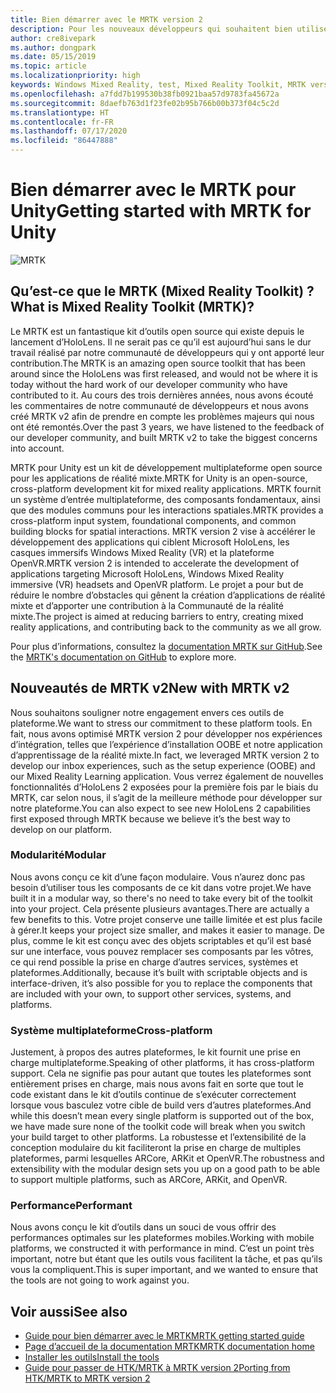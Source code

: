 ```yaml
---
title: Bien démarrer avec le MRTK version 2
description: Pour les nouveaux développeurs qui souhaitent bien utiliser le MRTK
author: cre8ivepark
ms.author: dongpark
ms.date: 05/15/2019
ms.topic: article
ms.localizationpriority: high
keywords: Windows Mixed Reality, test, Mixed Reality Toolkit, MRTK version 2, MRTK, outils, SDK, HoloLens, HoloLens 2
ms.openlocfilehash: a7fdd7b199530b38fb0921baa57d9783fa45672a
ms.sourcegitcommit: 8daefb763d1f23fe02b95b766b00b373f04c5c2d
ms.translationtype: HT
ms.contentlocale: fr-FR
ms.lasthandoff: 07/17/2020
ms.locfileid: "86447888"
---
```

# <a name="getting-started-with-mrtk-for-unity"></a><span data-ttu-id="04ba9-104">Bien démarrer avec le MRTK pour Unity</span><span class="sxs-lookup"><span data-stu-id="04ba9-104">Getting started with MRTK for Unity</span></span>
![MRTK](images/UX/MRTK_UX_Hero.png)

## <a name="what-is-mixed-reality-toolkit-mrtk"></a><span data-ttu-id="04ba9-106">Qu’est-ce que le MRTK (Mixed Reality Toolkit) ?</span><span class="sxs-lookup"><span data-stu-id="04ba9-106">What is Mixed Reality Toolkit (MRTK)?</span></span>
<span data-ttu-id="04ba9-107">Le MRTK est un fantastique kit d’outils open source qui existe depuis le lancement d’HoloLens. Il ne serait pas ce qu’il est aujourd’hui sans le dur travail réalisé par notre communauté de développeurs qui y ont apporté leur contribution.</span><span class="sxs-lookup"><span data-stu-id="04ba9-107">The MRTK is an amazing open source toolkit that has been around since the HoloLens was first released, and would not be where it is today without the hard work of our developer community who have contributed to it.</span></span> <span data-ttu-id="04ba9-108">Au cours des trois dernières années, nous avons écouté les commentaires de notre communauté de développeurs et nous avons créé MRTK v2 afin de prendre en compte les problèmes majeurs qui nous ont été remontés.</span><span class="sxs-lookup"><span data-stu-id="04ba9-108">Over the past 3 years, we have listened to the feedback of our developer community, and built MRTK v2 to take the biggest concerns into account.</span></span>  

<span data-ttu-id="04ba9-109">MRTK pour Unity est un kit de développement multiplateforme open source pour les applications de réalité mixte.</span><span class="sxs-lookup"><span data-stu-id="04ba9-109">MRTK for Unity is an open-source, cross-platform development kit for mixed reality applications.</span></span> <span data-ttu-id="04ba9-110">MRTK fournit un système d’entrée multiplateforme, des composants fondamentaux, ainsi que des modules communs pour les interactions spatiales.</span><span class="sxs-lookup"><span data-stu-id="04ba9-110">MRTK provides a cross-platform input system, foundational components, and common building blocks for spatial interactions.</span></span> <span data-ttu-id="04ba9-111">MRTK version 2 vise à accélérer le développement des applications qui ciblent Microsoft HoloLens, les casques immersifs Windows Mixed Reality (VR) et la plateforme OpenVR.</span><span class="sxs-lookup"><span data-stu-id="04ba9-111">MRTK version 2 is intended to accelerate the development of applications targeting Microsoft HoloLens, Windows Mixed Reality immersive (VR) headsets and OpenVR platform.</span></span> <span data-ttu-id="04ba9-112">Le projet a pour but de réduire le nombre d’obstacles qui gênent la création d’applications de réalité mixte et d’apporter une contribution à la Communauté de la réalité mixte.</span><span class="sxs-lookup"><span data-stu-id="04ba9-112">The project is aimed at reducing barriers to entry, creating mixed reality applications, and contributing back to the community as we all grow.</span></span>

<span data-ttu-id="04ba9-113">Pour plus d’informations, consultez la [documentation MRTK sur GitHub](https://microsoft.github.io/MixedRealityToolkit-Unity/README.html).</span><span class="sxs-lookup"><span data-stu-id="04ba9-113">See the [MRTK's documentation on GitHub](https://microsoft.github.io/MixedRealityToolkit-Unity/README.html) to explore more.</span></span>

## <a name="new-with-mrtk-v2"></a><span data-ttu-id="04ba9-114">Nouveautés de MRTK v2</span><span class="sxs-lookup"><span data-stu-id="04ba9-114">New with MRTK v2</span></span>
<span data-ttu-id="04ba9-115">Nous souhaitons souligner notre engagement envers ces outils de plateforme.</span><span class="sxs-lookup"><span data-stu-id="04ba9-115">We want to stress our commitment to these platform tools.</span></span>  <span data-ttu-id="04ba9-116">En fait, nous avons optimisé MRTK version 2 pour développer nos expériences d’intégration, telles que l’expérience d’installation OOBE et notre application d’apprentissage de la réalité mixte.</span><span class="sxs-lookup"><span data-stu-id="04ba9-116">In fact, we leveraged MRTK version 2 to develop our inbox experiences, such as the setup experience (OOBE) and our Mixed Reality Learning application.</span></span>  <span data-ttu-id="04ba9-117">Vous verrez également de nouvelles fonctionnalités d’HoloLens 2 exposées pour la première fois par le biais du MRTK, car selon nous, il s’agit de la meilleure méthode pour développer sur notre plateforme.</span><span class="sxs-lookup"><span data-stu-id="04ba9-117">You can also expect to see new HoloLens 2 capabilities first exposed through MRTK because we believe it’s the best way to develop on our platform.</span></span> 

### <a name="modular"></a><span data-ttu-id="04ba9-118">Modularité</span><span class="sxs-lookup"><span data-stu-id="04ba9-118">Modular</span></span>
<span data-ttu-id="04ba9-119">Nous avons conçu ce kit d’une façon modulaire. Vous n’aurez donc pas besoin d’utiliser tous les composants de ce kit dans votre projet.</span><span class="sxs-lookup"><span data-stu-id="04ba9-119">We have built it in a modular way, so there's no need to take every bit of the toolkit into your project.</span></span>  <span data-ttu-id="04ba9-120">Cela présente plusieurs avantages.</span><span class="sxs-lookup"><span data-stu-id="04ba9-120">There are actually a few benefits to this.</span></span>  <span data-ttu-id="04ba9-121">Votre projet conserve une taille limitée et est plus facile à gérer.</span><span class="sxs-lookup"><span data-stu-id="04ba9-121">It keeps your project size smaller, and makes it easier to manage.</span></span>  <span data-ttu-id="04ba9-122">De plus, comme le kit est conçu avec des objets scriptables et qu’il est basé sur une interface, vous pouvez remplacer ses composants par les vôtres, ce qui rend possible la prise en charge d’autres services, systèmes et plateformes.</span><span class="sxs-lookup"><span data-stu-id="04ba9-122">Additionally, because it’s built with scriptable objects and is interface-driven, it’s also possible for you to replace the components that are included with your own, to support other services, systems, and platforms.</span></span>

### <a name="cross-platform"></a><span data-ttu-id="04ba9-123">Système multiplateforme</span><span class="sxs-lookup"><span data-stu-id="04ba9-123">Cross-platform</span></span>
<span data-ttu-id="04ba9-124">Justement, à propos des autres plateformes, le kit fournit une prise en charge multiplateforme.</span><span class="sxs-lookup"><span data-stu-id="04ba9-124">Speaking of other platforms, it has cross-platform support.</span></span>  <span data-ttu-id="04ba9-125">Cela ne signifie pas pour autant que toutes les plateformes sont entièrement prises en charge, mais nous avons fait en sorte que tout le code existant dans le kit d’outils continue de s’exécuter correctement lorsque vous basculez votre cible de build vers d’autres plateformes.</span><span class="sxs-lookup"><span data-stu-id="04ba9-125">And while this doesn’t mean every single platform is supported out of the box, we have made sure none of the toolkit code will break when you switch your build target to other platforms.</span></span>  <span data-ttu-id="04ba9-126">La robustesse et l’extensibilité de la conception modulaire du kit faciliteront la prise en charge de multiples plateformes, parmi lesquelles ARCore, ARKit et OpenVR.</span><span class="sxs-lookup"><span data-stu-id="04ba9-126">The robustness and extensibility with the modular design sets you up on a good path to be able to support multiple platforms, such as ARCore, ARKit, and OpenVR.</span></span>

### <a name="performant"></a><span data-ttu-id="04ba9-127">Performance</span><span class="sxs-lookup"><span data-stu-id="04ba9-127">Performant</span></span>
<span data-ttu-id="04ba9-128">Nous avons conçu le kit d’outils dans un souci de vous offrir des performances optimales sur les plateformes mobiles.</span><span class="sxs-lookup"><span data-stu-id="04ba9-128">Working with mobile platforms, we constructed it with performance in mind.</span></span>  <span data-ttu-id="04ba9-129">C’est un point très important, notre but étant que les outils vous facilitent la tâche, et pas qu’ils vous la compliquent.</span><span class="sxs-lookup"><span data-stu-id="04ba9-129">This is super important, and we wanted to ensure that the tools are not going to work against you.</span></span>

## <a name="see-also"></a><span data-ttu-id="04ba9-130">Voir aussi</span><span class="sxs-lookup"><span data-stu-id="04ba9-130">See also</span></span>
* [<span data-ttu-id="04ba9-131">Guide pour bien démarrer avec le MRTK</span><span class="sxs-lookup"><span data-stu-id="04ba9-131">MRTK getting started guide</span></span>](https://microsoft.github.io/MixedRealityToolkit-Unity/Documentation/GettingStartedWithTheMRTK.html)
* [<span data-ttu-id="04ba9-132">Page d’accueil de la documentation MRTK</span><span class="sxs-lookup"><span data-stu-id="04ba9-132">MRTK documentation home</span></span>](https://microsoft.github.io/MixedRealityToolkit-Unity/README.html)
* [<span data-ttu-id="04ba9-133">Installer les outils</span><span class="sxs-lookup"><span data-stu-id="04ba9-133">Install the tools</span></span>](install-the-tools.md)
* [<span data-ttu-id="04ba9-134">Guide pour passer de HTK/MRTK à MRTK version 2</span><span class="sxs-lookup"><span data-stu-id="04ba9-134">Porting from HTK/MRTK to MRTK version 2</span></span>](https://microsoft.github.io/MixedRealityToolkit-Unity/Documentation/HTKToMRTKPortingGuide.html)
